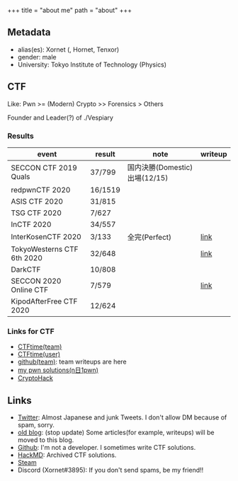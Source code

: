 +++
title = "about me"
path = "about"
+++

## Metadata

* alias(es): Xornet (, Hornet, Tenxor)
* gender: male
* University: Tokyo Institute of Technology (Physics)

## CTF

Like: Pwn >= (Modern) Crypto >> Forensics > Others

Founder and Leader(?) of ./Vespiary

### Results

|event|result|note|writeup|
|----|----|----|----|
|SECCON CTF 2019 Quals|37/799|国内決勝(Domestic)出場(12/15)|
|redpwnCTF 2020|16/1519|
|ASIS CTF 2020|31/815|
|TSG CTF 2020|7/627|
|InCTF 2020|34/557|
|InterKosenCTF 2020|3/133|全完(Perfect)|[link](https://hackmd.io/@Xornet/r1TUJXf4D)|
|TokyoWesterns CTF 6th 2020|32/648||[link](https://hackmd.io/@Xornet/r1m4fk8SP)|
|DarkCTF|10/808|
|SECCON 2020 Online CTF|7/579||[link](https://project-euphoria.netlify.app/blog/3-seccon-2020/)|
|KipodAfterFree CTF 2020|12/624|||

### Links for CTF

* [CTFtime(team)](https://ctftime.org/team/80092)
* [CTFtime(user)](https://ctftime.org/user/64130)
* [github(team)](https://github.com/x-vespiary): team writeups are here
* [my pwn solutions(n日1pwn)](https://hackmd.io/@Xornet/BkemeSAhU)
* [CryptoHack](https://cryptohack.org/user/Xornet/)

## Links

* [Twitter](https://twitter.com/Xornet_Euphoria): Almost Japanese and junk Tweets. I don't allow DM because of spam, sorry.
* [old blog](https://xornet.hatenablog.com/): (stop update) Some articles(for example, writeups) will be moved to this blog.
* [Github](https://github.com/Xornet-Euphoria): I'm not a developer. I sometimes write CTF solutions.
* [HackMD](https://hackmd.io/@Xornet): Archived CTF solutions.
* [Steam](https://steamcommunity.com/id/xornet_euphoria/)
* Discord (Xornet\#3895): If you don't send spams, be my friend!!
